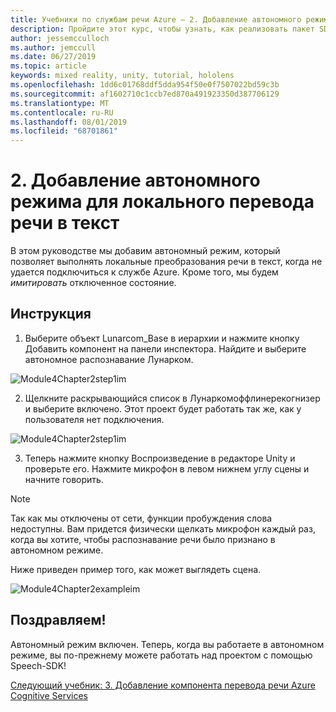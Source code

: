 ```yaml
---
title: Учебники по службам речи Azure — 2. Добавление автономного режима для локального перевода речи в текст
description: Пройдите этот курс, чтобы узнать, как реализовать пакет SDK для службы распознавания речи Azure в приложении смешанной реальности.
author: jessemcculloch
ms.author: jemccull
ms.date: 06/27/2019
ms.topic: article
keywords: mixed reality, unity, tutorial, hololens
ms.openlocfilehash: 1dd6c01768ddf5dda954f50e0f7507022bd59c3b
ms.sourcegitcommit: af1602710c1ccb7ed870a491923350d387706129
ms.translationtype: MT
ms.contentlocale: ru-RU
ms.lasthandoff: 08/01/2019
ms.locfileid: "68701861"
---
```

# <a name="2-adding-an-offline-mode-for-local-speech-to-text-translation"></a>2. Добавление автономного режима для локального перевода речи в текст

В этом руководстве мы добавим автономный режим, который позволяет выполнять локальные преобразования речи в текст, когда не удается подключиться к службе Azure. Кроме того, мы будем *имитировать* отключенное состояние.

## <a name="instructions"></a>Инструкция

1. Выберите объект Lunarcom_Base в иерархии и нажмите кнопку Добавить компонент на панели инспектора. Найдите и выберите автономное распознавание Лунарком.

![Module4Chapter2step1im](images/module4chapter2step1im.PNG)

2. Щелкните раскрывающийся список в Лунаркомоффлинерекогнизер и выберите включено. Этот проект будет работать так же, как у пользователя нет подключения. 

![Module4Chapter2step1im](images/module4chapter2step2im.PNG)

3. Теперь нажмите кнопку Воспроизведение в редакторе Unity и проверьте его. Нажмите микрофон в левом нижнем углу сцены и начните говорить. 

> [!NOTE]
> Так как мы отключены от сети, функции пробуждения слова недоступны. Вам придется физически щелкать микрофон каждый раз, когда вы хотите, чтобы распознавание речи было признано в автономном режиме. 

Ниже приведен пример того, как может выглядеть сцена.

![Module4Chapter2exampleim](images/module4chapter2exampleim.PNG)

## <a name="congratulations"></a>Поздравляем!

Автономный режим включен. Теперь, когда вы работаете в автономном режиме, вы по-прежнему можете работать над проектом с помощью Speech-SDK! 


[Следующий учебник: 3.  Добавление компонента перевода речи Azure Cognitive Services](mrlearning-speechSDK-ch3.md)

